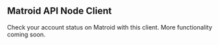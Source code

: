 ## Matroid API Node Client

Check your account status on Matroid with this client. More functionality coming soon.
